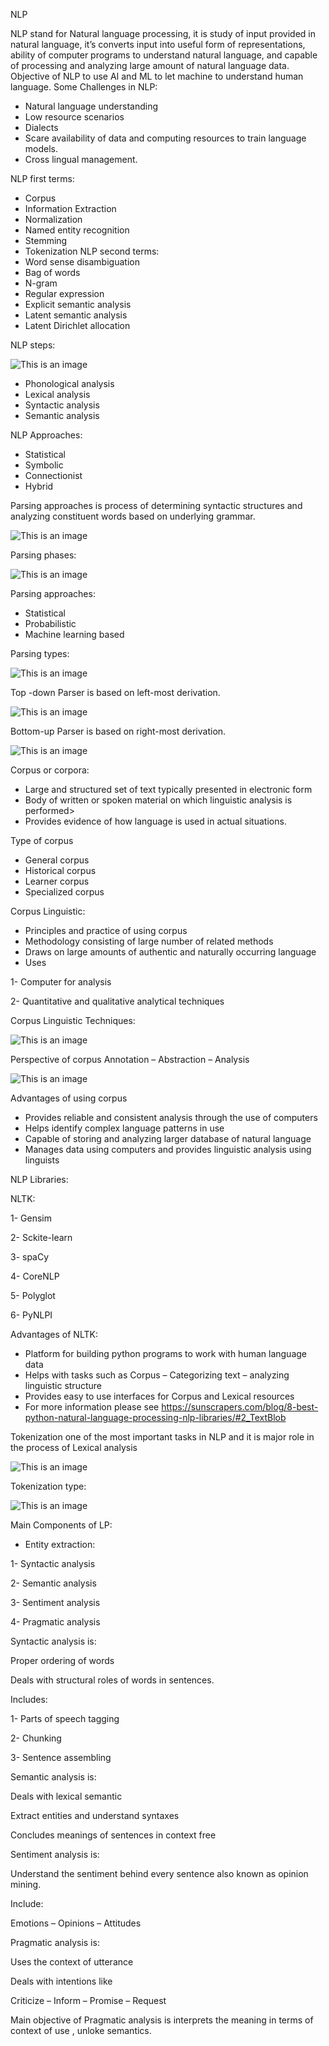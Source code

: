 NLP

NLP stand for Natural language processing, it is study of input provided in natural language, it’s converts input into useful form of representations, ability of computer programs to understand natural language, and capable of processing and analyzing large amount of natural language data.
Objective of NLP to use AI and ML to let machine to understand human language.
Some Challenges in NLP:
-	Natural language understanding
-	Low resource scenarios
-	Dialects
-	Scare availability of data and computing resources to train language models.
-	Cross lingual management.

NLP first terms:
-	Corpus 
-	Information Extraction
-	Normalization
-	Named entity recognition
-	Stemming
-	Tokenization
NLP second terms:
-	Word sense disambiguation
-	Bag of words
-	N-gram
-	Regular expression
-	Explicit semantic analysis
-	Latent semantic analysis
-	Latent Dirichlet allocation

NLP steps:

![This is an image](https://github.com/mohammidsaeedi/Machine-Learning-using-python/blob/main/NLP/img/Picture1.png)
 
-	Phonological analysis
-	Lexical analysis
-	Syntactic analysis
-	Semantic analysis

NLP Approaches:
-	Statistical
-	Symbolic
-	Connectionist
-	Hybrid


Parsing approaches is process of determining syntactic structures and analyzing constituent words based on underlying grammar.

![This is an image](https://github.com/mohammidsaeedi/Machine-Learning-using-python/blob/main/NLP/img/Picture2.png)
 
Parsing phases:

![This is an image](https://github.com/mohammidsaeedi/Machine-Learning-using-python/blob/main/NLP/img/Picture3.png)

 
Parsing approaches:
-	Statistical
-	Probabilistic
-	Machine learning based

Parsing types:

![This is an image](https://github.com/mohammidsaeedi/Machine-Learning-using-python/blob/main/NLP/img/Picture4.png)
 
Top -down Parser is based on left-most derivation.

![This is an image](https://github.com/mohammidsaeedi/Machine-Learning-using-python/blob/main/NLP/img/Picture5.png)
 
Bottom-up Parser is based on right-most derivation.

![This is an image](https://github.com/mohammidsaeedi/Machine-Learning-using-python/blob/main/NLP/img/Picture6.png)
 

Corpus or corpora:
-	Large and structured set of text typically presented in electronic form
-	Body of written or spoken material on which linguistic analysis is performed>
-	Provides evidence of how language is used in actual situations.

Type of corpus 
-	General corpus
-	Historical corpus
-	Learner corpus
-	Specialized corpus

Corpus Linguistic:
-	Principles and practice of using corpus 
-	Methodology consisting of large number of related methods
-	Draws on large amounts of authentic and naturally occurring language
-	Uses 

  1-	Computer for analysis
  
  2-	Quantitative and qualitative analytical techniques

Corpus Linguistic Techniques:

![This is an image](https://github.com/mohammidsaeedi/Machine-Learning-using-python/blob/main/NLP/img/Picture7.png)
 
Perspective of corpus
Annotation – Abstraction – Analysis 

![This is an image](https://github.com/mohammidsaeedi/Machine-Learning-using-python/blob/main/NLP/img/Picture8.png)
 
Advantages of using corpus
-	Provides reliable and consistent analysis through the use of computers
-	Helps identify complex language patterns in use
-	Capable of storing and analyzing larger database of natural language 
-	Manages data using computers and provides linguistic analysis using linguists

NLP Libraries:

NLTK:

1-	Gensim

2-	Sckite-learn

3-	spaCy

4-	CoreNLP

5-	Polyglot

6-	PyNLPI

Advantages of NLTK:

- Platform for building python programs to work with human language data
- Helps with tasks such as Corpus – Categorizing text – analyzing linguistic structure 
- Provides easy to use interfaces for Corpus and Lexical resources
- For more information please see https://sunscrapers.com/blog/8-best-python-natural-language-processing-nlp-libraries/#2_TextBlob

Tokenization one of the most important tasks in NLP and it is major role in the process of Lexical analysis

 ![This is an image](https://github.com/mohammidsaeedi/Machine-Learning-using-python/blob/main/NLP/img/Picture9.png)
 
Tokenization type:
 
![This is an image](https://github.com/mohammidsaeedi/Machine-Learning-using-python/blob/main/NLP/img/Picture10.png)

Main Components of   LP:
-	Entity extraction:

1-	Syntactic analysis

2-	Semantic analysis

3-	Sentiment analysis 

4-	Pragmatic analysis

Syntactic analysis is:

Proper ordering of words

Deals with structural roles of words in sentences.

Includes:

1-	Parts of speech tagging 

2-	Chunking

3-	Sentence assembling

Semantic analysis is:

Deals with lexical semantic

Extract entities and understand syntaxes

Concludes meanings of sentences in context free

Sentiment analysis is:

Understand the sentiment behind every sentence also known as opinion mining.

Include:

 Emotions – Opinions – Attitudes

Pragmatic analysis is:

Uses the context of utterance

Deals with intentions like

Criticize – Inform – Promise – Request

Main objective of Pragmatic analysis is interprets the meaning in terms of context of use , unloke semantics.






